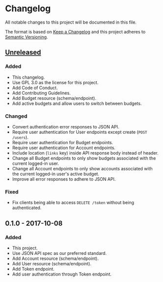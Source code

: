 # Changelog
All notable changes to this project will be documented in this file.

The format is based on [Keep a Changelog](http://keepachangelog.com/en/1.0.0/)
and this project adheres to [Semantic Versioning](http://semver.org/spec/v2.0.0.html).

## [Unreleased](https://github.com/obudget/core/compare/v0.1.0...HEAD)

### Added

- This changelog.
- Use GPL 3.0 as the license for this project.
- Add Code of Conduct.
- Add Contributing Guidelines.
- Add Budget resource (schema/endpoint).
- Add active budgets and allow users to switch between budgets.

### Changed

- Convert authentication error responses to JSON API.
- Require user authentication for User endpoints except create (`POST /users`).
- Require user authentication for Budget endpoints.
- Require user authentication for Account endpoints.
- Include location (`links` key) inside API response body instead of header.
- Change all Budget endpoints to only show budgets associated with the current logged-in user.
- Change all Account endpoints to only show accounts associated with the current logged-in user's active budget.
- Improve all error responses to adhere to JSON API.

### Fixed

- Fix clients being able to access `DELETE /token` without being authenticated.

## 0.1.0 - 2017-10-08

### Added

- This project.
- Use JSON API spec as our preferred standard.
- Add Account resource (schema/endpoint).
- Add User resource (schema/endpoint).
- Add Token endpoint.
- Add user authentication through Token endpoint.
